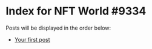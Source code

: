 # Index for NFT World #9334
Posts will be displayed in the order below:

- [Your first post](./001-first.md)

